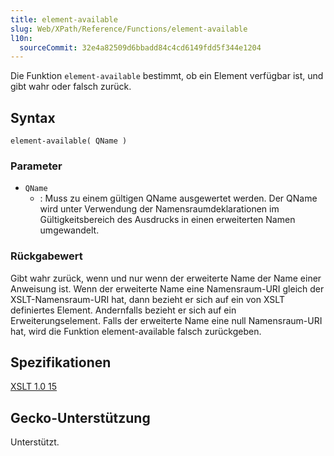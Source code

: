```yaml
---
title: element-available
slug: Web/XPath/Reference/Functions/element-available
l10n:
  sourceCommit: 32e4a82509d6bbadd84c4cd6149fdd5f344e1204
---
```


Die Funktion `element-available` bestimmt, ob ein Element verfügbar ist, und gibt wahr oder falsch zurück.

## Syntax

```plain
element-available( QName )
```

### Parameter

- `QName`
  - : Muss zu einem gültigen QName ausgewertet werden. Der QName wird unter Verwendung der Namensraumdeklarationen im Gültigkeitsbereich des Ausdrucks in einen erweiterten Namen umgewandelt.

### Rückgabewert

Gibt wahr zurück, wenn und nur wenn der erweiterte Name der Name einer Anweisung ist. Wenn der erweiterte Name eine Namensraum-URI gleich der XSLT-Namensraum-URI hat, dann bezieht er sich auf ein von XSLT definiertes Element. Andernfalls bezieht er sich auf ein Erweiterungselement. Falls der erweiterte Name eine null Namensraum-URI hat, wird die Funktion element-available falsch zurückgeben.

## Spezifikationen

[XSLT 1.0 15](https://www.w3.org/TR/1999/REC-xslt-19991116/#function-element-available)

## Gecko-Unterstützung

Unterstützt.
